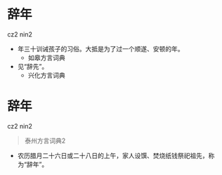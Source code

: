 # 辞年
cz2 nin2
+ 年三十训诫孩子的习俗。大抵是为了过一个顺遂、安顿的年。
  * 如皋方言词典
+ 见“辞先”。
  * 兴化方言词典

# 辞年
cz2 nin2
> 泰州方言词典2
- 农历腊月二十六日或二十八日的上午，家人设馔、焚烧纸钱祭祀祖先，称为“辞年”。
